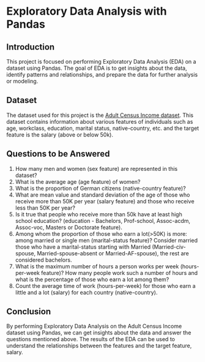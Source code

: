 # Exploratory Data Analysis with Pandas

## Introduction
This project is focused on performing Exploratory Data Analysis (EDA) on a dataset using Pandas. The goal of EDA is to get insights about the data, identify patterns and relationships, and prepare the data for further analysis or modeling.

## Dataset
The dataset used for this project is the [Adult Census Income dataset](https://archive.ics.uci.edu/ml/datasets/Adult). This dataset contains information about various features of individuals such as age, workclass, education, marital status, native-country, etc. and the target feature is the salary (above or below 50k).

## Questions to be Answered
1. How many men and women (sex feature) are represented in this dataset?
2. What is the average age (age feature) of women?
3. What is the proportion of German citizens (native-country feature)?
4. What are mean value and standard deviation of the age of those who receive more than 50K per year (salary feature) and those who receive less than 50K per year?
5. Is it true that people who receive more than 50k have at least high school education? (education - Bachelors, Prof-school, Assoc-acdm, Assoc-voc, Masters or Doctorate feature).
6. Among whom the proportion of those who earn a lot(>50K) is more: among married or single men (marital-status feature)? Consider married those who have a marital-status starting with Married (Married-civ-spouse, Married-spouse-absent or Married-AF-spouse), the rest are considered bachelors.
7. What is the maximum number of hours a person works per week (hours-per-week feature)? How many people work such a number of hours and what is the percentage of those who earn a lot among them?
8. Count the average time of work (hours-per-week) for those who earn a little and a lot (salary) for each country (native-country).

## Conclusion
By performing Exploratory Data Analysis on the Adult Census Income dataset using Pandas, we can get insights about the data and answer the questions mentioned above. The results of the EDA can be used to understand the relationships between the features and the target feature, salary.
